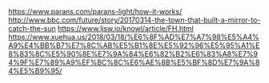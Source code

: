https://www.parans.com/parans-light/how-it-works/
http://www.bbc.com/future/story/20170314-the-town-that-built-a-mirror-to-catch-the-sun
https://www.ljsw.io/knowl/article/FH.html
https://www.xuehua.us/2018/03/18/%E6%8F%AD%E7%A7%98%E5%A4%A9%E4%BB%B7%E7%8C%AB%E5%B1%8E%E5%92%96%E5%95%A1%E8%83%8C%E5%90%8E%E7%9A%84%E6%82%B2%E6%83%A8%E7%94%9F%E7%89%A9%EF%BC%8C%E6%AE%8B%E5%BF%8D%E7%9A%84%E5%B9%95/
